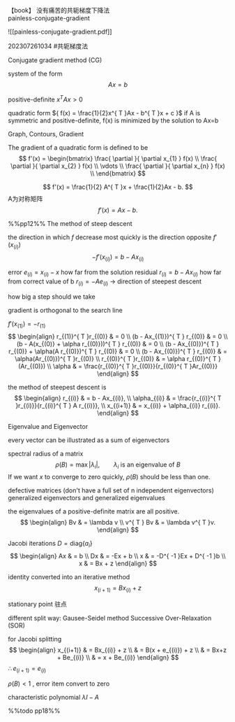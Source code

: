 
【book】 没有痛苦的共轭梯度下降法  
painless-conjugate-gradient 

![[painless-conjugate-gradient.pdf]]


202307261034
#共轭梯度法

Conjugate gradient method (CG)

system of the form 
$$
Ax = b
$$


positive-definite ${ x^{ T }Ax > 0 }$ 

quadratic form ${ f(x) = \frac{1}{2}x^{ T }Ax - b^{ T }x + c }$ 
if A is symmetric and positive-definite, f(x) is minimized by the solution to Ax=b

Graph, Contours, Gradient

The gradient of a quadratic form is defined to be
$$
f'(x) = \begin{bmatrix}
\frac{ \partial  }{ \partial x_{1} } f(x) \\
\frac{ \partial  }{ \partial x_{2} } f(x) \\
\vdots \\
\frac{ \partial  }{ \partial x_{n} } f(x) \\
\end{bmatrix}
$$

$$
f'(x) = \frac{1}{2} A^{ T }x + \frac{1}{2}Ax - b.
$$
A为对称矩阵 
$$
f'(x) = Ax - b.
$$

 %%pp12%%
The method of steep descent

the direction in which $f$ decrease most quickly is the direction opposite ${ f'(x_{(i)}) }$ 
$$
-f'(x_{(i)}) = b - Ax_{(i)}
$$

error ${  }$ ${ e_{(i)} = x_{(i)} - x }$   how far from the solution
residual ${ r_{(i)} = b - Ax_{(i)} }$  how far from correct value of b  ${ r_{(i)} = -Ae_{(i)} }$ 
-> direction of steepest descent

how big a step should we take

gradient is orthogonal to the search line

${ f'(x_{(1)}) = -r_{(1)} }$ 
$$
\begin{align}
r_{(1)}^{ T }r_{(0)} & = 0 \\
(b - Ax_{(1)})^{ T } r_{(0)} & = 0 \\
(b - A(x_{(0)} + \alpha r_{(0)}))^{ T } r_{(0)} & = 0 \\
(b - Ax_{(0)})^{ T } r_{(0)} + \alpha(A r_{(0)})^{ T } r_{(0)} & = 0 \\
(b - Ax_{(0)})^{ T } r_{(0)} & = \alpha(Ar_{(0)})^{ T }r_{(0)} \\
r_{(0)}^{ T }r_{(0)} & = \alpha r_{(0)}^{ T }(Ar_{(0)}) \\
\alpha & = \frac{r_{(0)}^{ T }r_{(0)}}{r_{(0)}^{ T }Ar_{(0)}}
\end{align}
$$



the method of steepest descent is
$$
\begin{align}
r_{(i)} & = b - Ax_{(i)}, \\
\alpha_{(i)} & = \frac{r_{(i)}^{ T }r_{(i)}}{r_{(i)}^{ T } A r_{(i)}}, \\
x_{(i+1)} & = x_{(i)} + \alpha_{(i)} r_{(i)}.
\end{align}
$$

Eigenvalue and Eigenvector

every vector can be illustrated as a sum of eigenvectors

spectral radius of a matrix
$$
\rho(B) = \max |\lambda_{i}|, \qquad
\lambda_{i} \text{ is an eigenvalue of } B
$$
If we want ${ x }$ to converge to zero quickly, ${ \rho(B) }$ should be less than one.

defective matrices (don't have a full set of n independent eigenvectors)
generalized eigenvectors and generalized eigenvalues

the eigenvalues of a positive-definite matrix are all positive.
$$
\begin{align}
Bv & = \lambda v \\
v^{ T } Bv & = \lambda v^{ T }v.
\end{align}
$$

Jacobi iterations
${ D = \mathrm{diag} \{ a_{i} \} }$ 
$$
\begin{align}
Ax & = b \\
Dx & = -Ex + b \\
x & = -D^{ -1 }Ex + D^{ -1 }b \\
x & = Bx + z
\end{align}
$$

identity converted into an iterative method 
$$
x_{(i+1)} = Bx_{(i)} + z
$$

stationary point 驻点

different split way:
Gausee-Seidel method
Successive Over-Relaxation (SOR)

for Jacobi splitting
$$
\begin{align}
x_{(i+1)} & = Bx_{(i)} + z \\
  & = B(x + e_{(i)}) + z \\
  & = Bx+z + Be_{(i)} \\
  & = x + Be_{(i)}
\end{align}
$$
${ \therefore e_{(i+1)} = e_{(i)} }$ 

${ \rho(B) < 1 }$ , error item convert to zero

characteristic polynomial ${ \lambda I - A }$ 

%%todo pp18%%